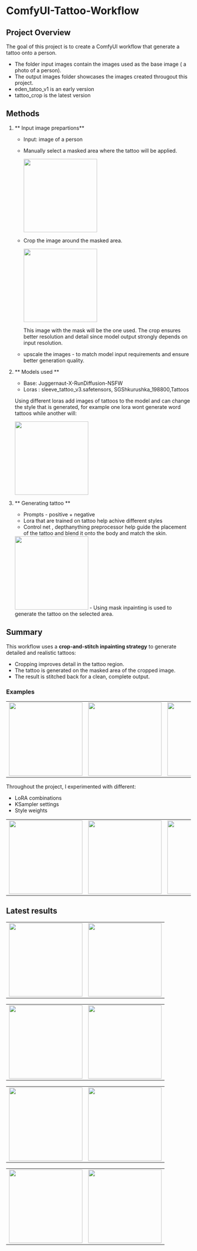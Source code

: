# ComfyUI-Tattoo-Workflow


## Project Overview 
The goal of this project is to create a ComfyUI workflow that generate a tattoo onto a person. 

- The folder input images contain the images used as the base image ( a photo of a person).
- The output images folder showcases  the images created througout this project. 
- eden_tatoo_v1 is an early version 
- tattoo_crop is the latest version 

## Methods
1. ** Input image prepartions**
    - Input: image of a person 
    - Manually select a masked area where the tattoo will be applied.
        <td><img src="images_readme/mask_example.png" width="200"/></td>
    - Crop the image around the masked area.
        <td><img src="images_readme/crop_example.png" width="200"/></td>
        
        This image with the mask will be the one used. The crop ensures better resolution and detail since model output strongly depends on input resolution.
    - upscale the images - to match model input requirements and ensure better generation quality.
2. ** Models used **
    - Base: Juggernaut-X-RunDiffusion-NSFW
    - Loras : sleeve_tattoo_v3.safetensors, SGShkurushka_198800,Tattoos
    
    Using different loras add images of tattoos to the model and can change the style that is generated, for example one lora wont generate word tattoos while another will:
    <td><img src="Output_Images/Final3.png" width="200"/></td>
3. ** Generating tattoo **
    - Prompts - positive + negative
    - Lora that are trained on tattoo help achive different styles
    - Control net , depthanything preprocessor help guide the placement of the tattoo and blend it onto the body and match the skin.
    <td><img src="images_readme/controlnet_example.png" width="200"/></td>
    - Using mask inpainting is used to generate the tattoo on the selected area.

## Summary
This workflow uses a **crop-and-stitch inpainting strategy** to generate detailed and realistic tattoos:
- Cropping improves detail in the tattoo region.
- The tattoo is generated on the masked area of the cropped image.
- The result is stitched back for a clean, complete output.
### Examples

<table>
  <tr>
    <td><img src="Output_Images/ComfyUI_temp_sjizr_00128_.png" width="200"/></td>
    <td><img src="Output_Images/ComfyUI_temp_fsevu_00003_.png" width="200"/></td>
    <td><img src="Output_Images/lora_less_noise.png" width="200"/></td>
  </tr>
</table>

Throughout the project, I experimented with different:
- LoRA combinations
- KSampler settings
- Style weights

<table>
  <tr>
    <td><img src="Output_Images/popular_tattoo2.png" width="200"/></td>
    <td><img src="Output_Images/using_lora_less_noise.png" width="200"/></td>
    <td><img src="Output_Images/using_2_lora_models.png" width="200"/></td>
    <td><img src="Output_Images/using_lora4.png" width="200"/></td>
  </tr>
</table>

## Latest results 


<table>
  <tr>
    <td><img src="Input_images/17.jpg" width="200"/></td>
    <td><img src="Output_Images/Final1.png" width="200"/></td>
  </tr>
</table>


<table>
  <tr>
    <td><img src="Input_images/12.jpg" width="200"/></td>
    <td><img src="Output_Images/Final2.png" width="200"/></td>
  </tr>
</table>


<table>
  <tr>
    <td><img src="Input_images/2.jpg" width="200"/></td>
    <td><img src="Output_Images/Final3.png" width="200"/></td>
  </tr>
</table>


<table>
  <tr>
    <td><img src="Input_images/15.jpg" width="200"/></td>
    <td><img src="Output_Images/Final4.png" width="200"/></td>
  </tr>
</table>

